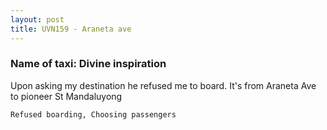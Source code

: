 ```yaml
---
layout: post
title: UVN159 - Araneta ave
---
```


### Name of taxi: Divine inspiration 

Upon asking my destination he refused me to board.  It's from Araneta Ave to pioneer St Mandaluyong 

```Refused boarding, Choosing passengers```
